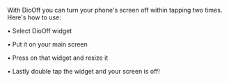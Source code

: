 With DioOff you can turn your phone's screen off within tapping two times. Here's how to use:

• Select DioOff widget

• Put it on your main screen

• Press on that widget and resize it

• Lastly double tap the widget and your screen is off!
